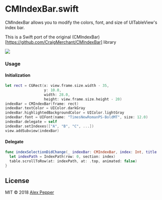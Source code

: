 # CMIndexBar.swift

CMIndexBar allows you to modify the colors, font, and size of UITableView's index bar.
 
This is a Swift port of the original (CMIndexBar)[https://github.com/CraigMerchant/CMIndexBar] library

<img src="https://s3.amazonaws.com/cmindexbar.swift/CMIndexBar.png"/>

### Usage

#### Initialization

```swift
let rect = CGRect(x: view.frame.size.width - 35,
                  y: 10.0,
                  width: 28.0,
                  height: view.frame.size.height - 20)
indexBar = CMIndexBar(frame: rect)
indexBar.textColor = UIColor.darkGray
indexBar.highlightedBackgroundColor = UIColor.lightGray
indexBar.font = UIFont(name: "TimesNewRomanPS-BoldMT", size: 12.0)        
indexBar.delegate = self
indexBar.setIndexes(["A", "B", "C", ...])
view.addSubview(indexBar)
```

#### Delegate

```swift
func indexSelectionDidChange(_ indexBar: CMIndexBar, index: Int, title: String) {
  let indexPath = IndexPath(row: 0, section: index)
  table.scrollToRow(at: indexPath, at: .top, animated: false)
}
```

## License
MIT © 2018 [Alex Pepper](https://alexpepper.us)
